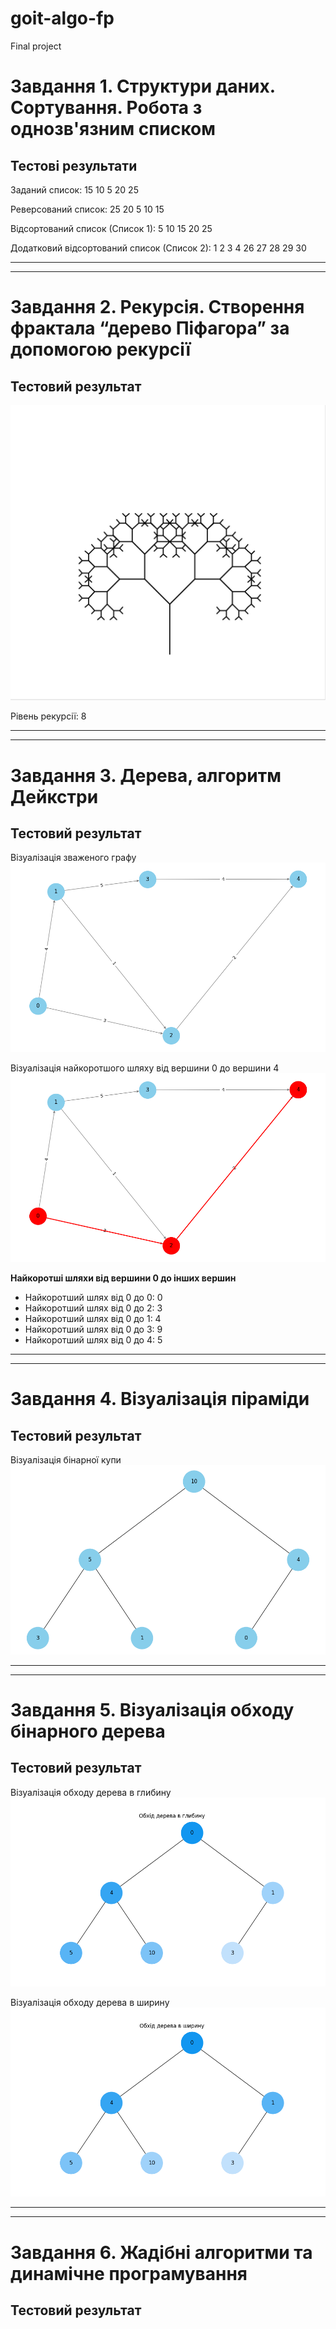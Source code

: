 # goit-algo-fp
Final project

**Завдання 1. Структури даних. Сортування. Робота з однозв'язним списком**
======================================================================================
**Тестові результати**
--------------------------------------------------------------------------------------

Заданий список:
15 10 5 20 25 

Реверсований список:
25 20 5 10 15 

Відсортований список (Список 1):
5 10 15 20 25 

Додатковий відсортований список (Список 2):
1 2 3 4 26 27 28 29 30 

**************************************************************************************
**************************************************************************************

**Завдання 2. Рекурсія. Створення фрактала “дерево Піфагора” за допомогою рекурсії**
======================================================================================
**Тестовий результат**
--------------------------------------------------------------------------------------

![Pythagoras tree](images/pythagoras-tree.jpg)

Рівень рекурсії: 8

**************************************************************************************
**************************************************************************************

**Завдання 3. Дерева, алгоритм Дейкстри**
======================================================================================
**Тестовий результат**
--------------------------------------------------------------------------------------

Візуалізація зваженого графу
![Weighted graph](images/graph.png)

Візуалізація найкоротшого шляху від вершини 0 до вершини 4
![An example of the shortest path](images/nodes-path-0-4.png)

**Найкоротші шляхи від вершини 0 до інших вершин**

* Найкоротший шлях від 0 до 0: 0
* Найкоротший шлях від 0 до 2: 3
* Найкоротший шлях від 0 до 1: 4
* Найкоротший шлях від 0 до 3: 9
* Найкоротший шлях від 0 до 4: 5

**************************************************************************************
**************************************************************************************

**Завдання 4. Візуалізація піраміди**
======================================================================================
**Тестовий результат**
--------------------------------------------------------------------------------------

Візуалізація бінарної купи
![Binary heap](images/binary-heap.png)

**************************************************************************************
**************************************************************************************

**Завдання 5. Візуалізація обходу бінарного дерева**
======================================================================================
**Тестовий результат**
--------------------------------------------------------------------------------------

Візуалізація обходу дерева в глибину
![Bypass in depth](images/depth.png)

Візуалізація обходу дерева в ширину
![Bypass in breadth](images/breadth.png)

**************************************************************************************
**************************************************************************************

**Завдання 6. Жадібні алгоритми та динамічне програмування**
======================================================================================
**Тестовий результат**
--------------------------------------------------------------------------------------